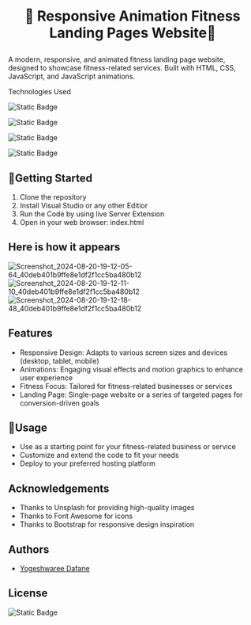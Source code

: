 # <p align="center"> 🚀 Responsive Animation Fitness Landing Pages Website🚀</p>

A modern, responsive, and animated fitness landing page website, designed to showcase fitness-related services. Built with HTML, CSS, JavaScript, and JavaScript animations.

Technologies Used

![Static Badge](https://img.shields.io/badge/HTML5%20-orange?style=for-the-badge&logo=HTML5&labelColor=black)

![Static Badge](https://img.shields.io/badge/CSS3%20-blue?style=for-the-badge&logo=CSS3&labelColor=black)

![Static Badge](https://img.shields.io/badge/Javascript-yellow?style=for-the-badge&logo=javascript&labelColor=black)
 
![Static Badge](https://img.shields.io/badge/BOOTSTRAP-blue?style=for-the-badge&logo=BOOTSTRAP&labelColor=black)



## 🚀Getting Started

1. Clone the repository
2. Install Visual Studio or any other Editior
3. Run the Code by using live Server Extension
4. Open in your web browser: index.html


## Here is how it appears


![Screenshot_2024-08-20-19-12-05-64_40deb401b9ffe8e1df2f1cc5ba480b12](https://github.com/user-attachments/assets/e4d499c6-5e95-42df-a9b2-dda927188a63)
![Screenshot_2024-08-20-19-12-11-10_40deb401b9ffe8e1df2f1cc5ba480b12](https://github.com/user-attachments/assets/cbcd8cdd-9f88-4137-ad9e-407e941e88ea)
![Screenshot_2024-08-20-19-12-18-48_40deb401b9ffe8e1df2f1cc5ba480b12](https://github.com/user-attachments/assets/39975207-6368-4bc3-889a-68afa7ae5b3e)



## Features
 - Responsive Design: Adapts to various screen sizes and devices (desktop, tablet, mobile)
- Animations: Engaging visual effects and motion graphics to enhance user experience
- Fitness Focus: Tailored for fitness-related businesses or services
- Landing Page: Single-page website or a series of targeted pages for conversion-driven goals



## 🚀Usage

- Use as a starting point for your   fitness-related business or service
- Customize and extend the code to fit your needs
- Deploy to your preferred hosting platform



## Acknowledgements

- Thanks to Unsplash for providing high-quality images
- Thanks to Font Awesome for icons
- Thanks to Bootstrap for responsive design inspiration

## Authors

- [Yogeshwaree Dafane](github.com/yogeshwareedafane)


## License
![Static Badge](https://img.shields.io/badge/MIT-Lincese-red)





